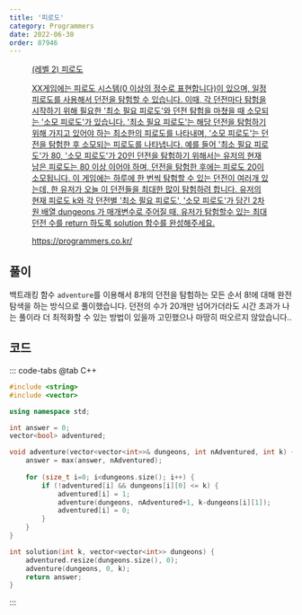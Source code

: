 ```yaml
---
title: '피로도'
category: Programmers
date: 2022-06-30
order: 87946
---
```


<figure class="opengraph"><a href="https://programmers.co.kr/learn/courses/30/lessons/87946" data-source-url="https://programmers.co.kr/learn/courses/30/lessons/87946">
<div class="og-image" style="background-image: url('https://drive.google.com/uc?export=view&id=1J7HqHQeh0rWbRtmHtU9-1E36gTRhJX8N');"></div>
<div class="og-text">
<p class="og-title">(레벨 2) 피로도</p>
<p class="og-desc">XX게임에는 피로도 시스템(0 이상의 정수로 표현합니다)이 있으며, 일정 피로도를 사용해서 던전을 탐험할 수 있습니다. 이때, 각 던전마다 탐험을 시작하기 위해 필요한 '최소 필요 피로도'와 던전 탐험을 마쳤을 때 소모되는 '소모 피로도'가 있습니다. '최소 필요 피로도'는 해당 던전을 탐험하기 위해 가지고 있어야 하는 최소한의 피로도를 나타내며, '소모 피로도'는 던전을 탐험한 후 소모되는 피로도를 나타냅니다. 예를 들어 '최소 필요 피로도'가 80, '소모 피로도'가 20인 던전을 탐험하기 위해서는 유저의 현재 남은 피로도는 80 이상 이어야 하며, 던전을 탐험한 후에는 피로도 20이 소모됩니다. 이 게임에는 하루에 한 번씩 탐험할 수 있는 던전이 여러개 있는데, 한 유저가 오늘 이 던전들을 최대한 많이 탐험하려 합니다. 유저의 현재 피로도 k와 각 던전별 '최소 필요 피로도', '소모 피로도'가 담긴 2차원 배열 dungeons 가 매개변수로 주어질 때, 유저가 탐험할수 있는 최대 던전 수를 return 하도록 solution 함수를 완성해주세요.</p>
<p class="og-host">https://programmers.co.kr/</p></div></a></figure>

## 풀이
백트래킹 함수 `adventure`를 이용해서 8개의 던전을 탐험하는 모든 순서 8!에 대해 완전 탐색을 하는 방식으로 풀이했습니다. 던전의 수가 20개만 넘어가더라도 시간 초과가 나는 풀이라 더 최적화할 수 있는 방법이 있을까 고민했으나 마땅히 떠오르지 않았습니다..

## 코드
::: code-tabs
@tab C++
```cpp
#include <string>
#include <vector>

using namespace std;

int answer = 0;
vector<bool> adventured;

void adventure(vector<vector<int>>& dungeons, int nAdventured, int k) {
    answer = max(answer, nAdventured);
    
    for (size_t i=0; i<dungeons.size(); i++) {
        if (!adventured[i] && dungeons[i][0] <= k) {
            adventured[i] = 1;
            adventure(dungeons, nAdventured+1, k-dungeons[i][1]);
            adventured[i] = 0;
        }
    }
}

int solution(int k, vector<vector<int>> dungeons) {
    adventured.resize(dungeons.size(), 0);
    adventure(dungeons, 0, k);
    return answer;
}
```
:::
